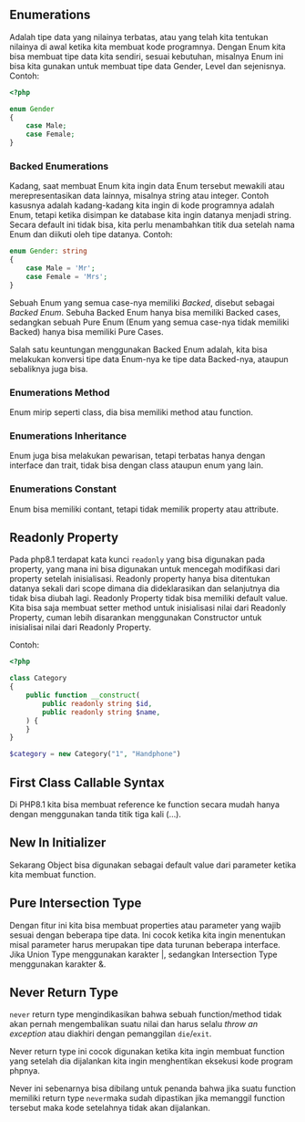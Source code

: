 ## Enumerations

Adalah tipe data yang nilainya terbatas, atau yang telah kita tentukan nilainya di awal ketika kita membuat kode programnya. Dengan Enum kita bisa membuat tipe data kita sendiri, sesuai kebutuhan, misalnya Enum ini bisa kita gunakan untuk membuat tipe data Gender, Level dan sejenisnya. Contoh:

```php
<?php

enum Gender
{
    case Male;
    case Female;
}
```

### Backed Enumerations

Kadang, saat membuat Enum kita ingin data Enum tersebut mewakili atau merepresentasikan data lainnya, misalnya string atau integer. Contoh kasusnya adalah kadang-kadang kita ingin di kode programnya adalah Enum, tetapi ketika disimpan ke database kita ingin datanya menjadi string. Secara default ini tidak bisa, kita perlu menambahkan titik dua setelah nama Enum dan diikuti oleh tipe datanya. Contoh:

```php
enum Gender: string
{
    case Male = 'Mr';
    case Female = 'Mrs';
}
```

Sebuah Enum yang semua case-nya memiliki _Backed_, disebut sebagai _Backed Enum_. Sebuha Backed Enum hanya bisa memiliki Backed cases, sedangkan sebuah Pure Enum (Enum yang semua case-nya tidak memiliki Backed) hanya bisa memiliki Pure Cases.

Salah satu keuntungan menggunakan Backed Enum adalah, kita bisa melakukan konversi tipe data Enum-nya ke tipe data Backed-nya, ataupun sebaliknya juga bisa.

### Enumerations Method

Enum mirip seperti class, dia bisa memiliki method atau function.

### Enumerations Inheritance

Enum juga bisa melakukan pewarisan, tetapi terbatas hanya dengan interface dan trait, tidak bisa dengan class ataupun enum yang lain.

### Enumerations Constant

Enum bisa memiliki contant, tetapi tidak memilik property atau attribute.

## Readonly Property

Pada php8.1 terdapat kata kunci `readonly` yang bisa digunakan pada property, yang mana ini bisa digunakan untuk mencegah modifikasi dari property setelah inisialisasi. Readonly property hanya bisa ditentukan datanya sekali dari scope dimana dia dideklarasikan dan selanjutnya dia tidak bisa diubah lagi. Readonly Property tidak bisa memiliki default value. Kita bisa saja membuat setter method untuk inisialisasi nilai dari Readonly Property, cuman lebih disarankan menggunakan Constructor untuk inisialisai nilai dari Readonly Property.

Contoh:

```php
<?php

class Category
{
    public function __construct(
        public readonly string $id,
        public readonly string $name,
    ) {
    }
}

$category = new Category("1", "Handphone")
```

## First Class Callable Syntax

Di PHP8.1 kita bisa membuat reference ke function secara mudah hanya dengan menggunakan tanda titik tiga kali (...).

## New In Initializer

Sekarang Object bisa digunakan sebagai default value dari parameter ketika kita membuat function.

## Pure Intersection Type

Dengan fitur ini kita bisa membuat properties atau parameter yang wajib sesuai dengan beberapa tipe data. Ini cocok ketika kita ingin menentukan misal parameter harus merupakan tipe data turunan beberapa interface. Jika Union Type menggunakan karakter |, sedangkan Intersection Type menggunakan karakter &.

## Never Return Type

`never` return type mengindikasikan bahwa sebuah function/method tidak akan pernah mengembalikan suatu nilai dan harus selalu _throw an exception_ atau diakhiri dengan pemanggilan `die`/`exit`.

Never return type ini cocok digunakan ketika kita ingin membuat function yang setelah dia dijalankan kita ingin menghentikan eksekusi kode program phpnya.

Never ini sebenarnya bisa dibilang untuk penanda bahwa jika suatu function memiliki return type `never`maka sudah dipastikan jika memanggil function tersebut maka kode setelahnya tidak akan dijalankan.